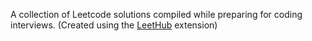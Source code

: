 A collection of Leetcode solutions compiled while preparing for coding interviews. 
(Created using the [LeetHub](https://github.com/QasimWani/LeetHub) extension)
